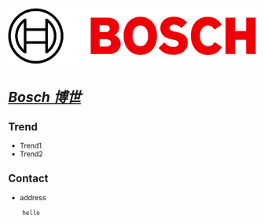 # [![Bosch](./assets/img/Bosch.svg "solutions") ](https://www.bosch-mobility-solutions.com/en/)

# ***[Bosch 博世](https://www.bosch-mobility-solutions.com/en/solutions/infotainment/infotainment-and-cockpit-solutions/ "cockpit")***

## Trend
- Trend1
- Trend2

## Contact
- address
```
    hello
```